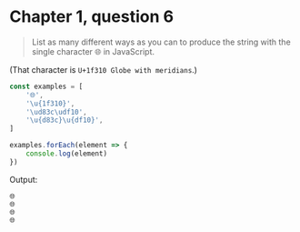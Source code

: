 # Chapter 1, question 6

> List as many different ways as you can to produce the string with the single character 🌐 in JavaScript.

(That character is `U+1f310 Globe with meridians`.)

```javascript
const examples = [
    '🌐',
    '\u{1f310}',
    '\ud83c\udf10',
    '\u{d83c}\u{df10}',
]

examples.forEach(element => {
    console.log(element)
})
```

Output:

```text
🌐
🌐
🌐
🌐
```
